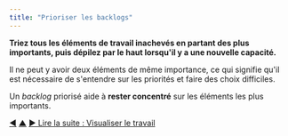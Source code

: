 ```yaml
---
title: "Prioriser les backlogs"
---
```



<strong>Triez tous les éléments de travail inachevés en partant des plus importants, puis dépilez par le haut lorsqu'il y a une nouvelle capacité.</strong>

Il ne peut y avoir deux éléments de même importance, ce qui signifie qu'il est nécessaire de s'entendre sur les priorités et faire des choix difficiles.

Un <dfn data-info="Backlog: Une liste (souvent priorisée)  d'éléments de travail à faire (livrables) ou de drivers en attente de traitement.">backlog</dfn> priorisé aide à **rester concentré** sur les éléments les plus importants.

<div class="bottom-nav">
<a href="backlog.html" title="Retour à : Backlog">◀</a> <a href="organizing-work.html" title="Remonter: Organiser le travail">▲</a> <a href="visualize-work.html" title="">▶ Lire la suite : Visualiser le travail</a>
</div>


<script type="text/javascript">
Mousetrap.bind('g n', function() {
    window.location.href = 'visualize-work.html';
    return false;
});
</script>

